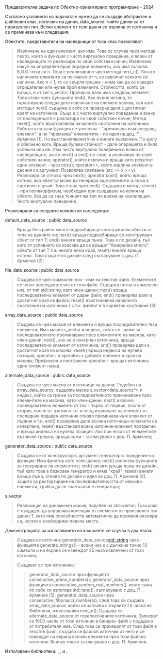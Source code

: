 Предварителна задача по Обектно-ориентирано програмиране - 2024

Съгласно условието на задачата е нужно да се създаде абстрактен и шаблонен клас, източник на данни, data_source, чийто данни са от произволен тип. Всеки елемент от тези данни се извлича от източника и се преминава към следващия. 

Обектите, представители на наследници от този клас позволяват:
> Извличане на един елемент, ако има. Това се случва чрез метода next(), който е функция с чисто виртуално поведение, и всеки от наследниците го реализира по свой собствен начин;
> Извличане накуп на определен брой поредни елементи, ако има толкова. Б.О.О. нека са n. Това е реализирано чрез метода next_n(). Когато наличните елементи са по-малко от n, се извличат колкото са налични. Ако n < 1, то се хвърля грешка - няма как да се изведат отрицателен или нулев брой елементи. Стойността, която се връща, е от тип s_vector<T>;
> Проверка дали има следващ елемент. Това става чрез функцията end(). Ако върне истина, то гарантирано следващото извличане на елемент успява, тъй като методът next() съдържа в себе си проверка дали е достигнат краят на източника. Също е с чисто виртуално поведение и всеки от наследниците я реализира по свой собствен начин;
> Mетод reset(), който възстановява началното състояние на източника. Работата на тази функция се улеснява - "преминава към следващ елемент", а не "премахва" елементите - по идея на доц. П. Армянов (1). Но възстановяването не е винаги възможно. По-долу е обяснено кога. Връща булева стойност - дали операцията е била успешна или не. Има чисто виртуално поведение и всеки от наследниците, както next() и end() по-горе, я реализира по свой собствен начин;
> operator(), който извлича и връща като резултат един елемент - чрез next();
> operator>>, който извлича елемент в десния си аргумент. Позволява слепване (src >> x >> y). Реализира се отново чрез next();
> operator bool(), който връща истина, ако обектът може да генерира още елементи и лъжа в противен случай. Това става чрез end().
Съдържа и метод:
> clone() - при полиморфизъм, необходим при създаване на копия на обекти, без да се знае точният им тип по време на компилация. Чисто виртуално поведение.



Реализирани са следните конкретни наследници:

default_data_source : public data_source<T>
> Връща безкрайно много подразбиращо конструирани обекти от типа на данните си;
> next() връща подразбиращо се конструиран обект от тип Т;
> end() винаги връща лъжа. Това е по дизайн, тъй като от условието се изисква да се връщат "безкрайно много" обекти от тип Т т.е. никога няма край;
> reset() винаги връща истина. Това също е по дизайн след съгласуване с доц. П. Армянов (2);
 
file_data_source : public data_source<T>
> Създава се чрез символен низ - име на текстов файл. Елементите се четат последователно от този файл;
> Съдържа поток и символен низ, от тип std::string, като член-данни;
> next() връща последователно елемент от даден файл;
> end() проверява дали е достигнат края на файла;
> reset() възстановява началното състояние на източника т.с.т.к. файлът е в коректно състояние (3);

array_data_source : public data_source<T>
> Създава се чрез масив от елементи и връща последователно тези елементи;
> Има масив s_vector<T> и индекс, който се грижи за последователното преминаване през елементите на масива, като член-данни;
> next(), ако не е изчерпан източника, връща последователно елемент от източника;
> end() проверява дали е достигнат края на масива;
> reset() връща индекса на нулева позиция;
> operator+ и operator+= добавят елемент в края на масива;
> Префиксен и постфиксен operator-- връщат източника един елемент назад.

alternate_data_source : public data_source<T>
> Създава се чрез масив от източници на данни;
> Подобно на array_data_source, съдържа масив s_vector<data_source<T>*> и индекс, който се грижи за последователното  преминаване през елементите на масива, като член-данни;
> next() извлича последователно елементи от тях - първо от първия, после от втория, после от третия и т.н. и след  извличане на елемент от последния подаден източник отново преминава към елемент от първия и т.н.
> end() проверява дали всички източници-елементи са изчерпани;
> reset() възстановя всеки източник-елемент поотделно и връща индекса на нулева позиция. Ако при някоя от елементите възникне грешка, връща лъжа - съгласувано с доц. П. Армянов;

generator_data_source : public data_source<T>
> Създава се от конструктор с аргумент генератор с поведение на функция;
> Има функтор като член-данна;
> next() използва функцията за генериране на елементите;
> end() винаги връща лъжа по дизайн, тъй като това е безкраен генератор и няма "край";
> reset() винаги връща лъжа, отново по дизайн и идея на доц. П. Армянов (4), защото за рестартиране на последователността от някакви елементи, трябва да се знае какъв е генератора;

s_vector<T>
> Реализация на динамичен масив, подобен на std::vector;
> Този клас е създаден да управлява колекция от елементи от произволен тип данни T, като има способността автоматично да променя размера си, когато е необходимо повече място.

Демонстрацията за използването на класовете се случва в два етапа:

> Създава се източник generator_data_source<std::string> чрез функцията generate_strings() - всеки низ е с дължина точно 10 символа и на екрана се извеждат 25 низа извлечени от този източник;

> Създават се три източника:
>> generator_data_source<int> чрез функцията consecutive_prime_numbers();
>> generator_data_source<int> чрез функцията consecutive_random_real_numbers(), която сама по себе си използва std::rand(), съгласувано с доц. П. Армянов (5);
>> generator_data_source<int> чрез consecutive_fibonacci_numbers(), след това се създава array_data_source<int>, който се запълва с първите 25 числа на Фибоначи, използвайки next_n();
> Създава се alternate_data_source<int> от горепосочените източника;
> Записват се 1000 числа от този източник в бинарен файл с подадено от потребителя име. След това се прехвърлят от този файл в текстов файл, създава се файлов източник от него и се извеждат на екрана всички елементи през този файлов източник. Всичко това е съгласувано с доц. П. Армянов.

Използвани библиотеки: <iostream>, <fstream>, <stdexcept> и <cstring>.

